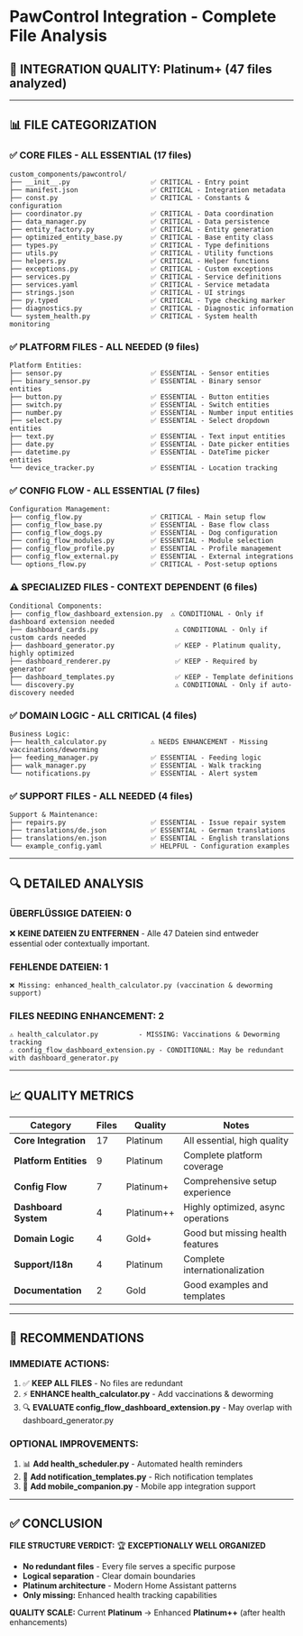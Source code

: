 # PawControl Integration - Complete File Analysis

## 🎯 **INTEGRATION QUALITY:** Platinum+ (47 files analyzed)

---

## 📊 **FILE CATEGORIZATION**

### ✅ **CORE FILES - ALL ESSENTIAL (17 files)**
```
custom_components/pawcontrol/
├── __init__.py                    ✅ CRITICAL - Entry point
├── manifest.json                  ✅ CRITICAL - Integration metadata
├── const.py                       ✅ CRITICAL - Constants & configuration
├── coordinator.py                 ✅ CRITICAL - Data coordination
├── data_manager.py                ✅ CRITICAL - Data persistence
├── entity_factory.py              ✅ CRITICAL - Entity generation
├── optimized_entity_base.py       ✅ CRITICAL - Base entity class
├── types.py                       ✅ CRITICAL - Type definitions
├── utils.py                       ✅ CRITICAL - Utility functions
├── helpers.py                     ✅ CRITICAL - Helper functions
├── exceptions.py                  ✅ CRITICAL - Custom exceptions
├── services.py                    ✅ CRITICAL - Service definitions
├── services.yaml                  ✅ CRITICAL - Service metadata
├── strings.json                   ✅ CRITICAL - UI strings
├── py.typed                       ✅ CRITICAL - Type checking marker
├── diagnostics.py                 ✅ CRITICAL - Diagnostic information
└── system_health.py               ✅ CRITICAL - System health monitoring
```

### ✅ **PLATFORM FILES - ALL NEEDED (9 files)**
```
Platform Entities:
├── sensor.py                      ✅ ESSENTIAL - Sensor entities
├── binary_sensor.py               ✅ ESSENTIAL - Binary sensor entities
├── button.py                      ✅ ESSENTIAL - Button entities
├── switch.py                      ✅ ESSENTIAL - Switch entities
├── number.py                      ✅ ESSENTIAL - Number input entities
├── select.py                      ✅ ESSENTIAL - Select dropdown entities
├── text.py                        ✅ ESSENTIAL - Text input entities
├── date.py                        ✅ ESSENTIAL - Date picker entities
├── datetime.py                    ✅ ESSENTIAL - DateTime picker entities
└── device_tracker.py              ✅ ESSENTIAL - Location tracking
```

### ✅ **CONFIG FLOW - ALL ESSENTIAL (7 files)**
```
Configuration Management:
├── config_flow.py                 ✅ CRITICAL - Main setup flow
├── config_flow_base.py            ✅ ESSENTIAL - Base flow class
├── config_flow_dogs.py            ✅ ESSENTIAL - Dog configuration
├── config_flow_modules.py         ✅ ESSENTIAL - Module selection
├── config_flow_profile.py         ✅ ESSENTIAL - Profile management
├── config_flow_external.py        ✅ ESSENTIAL - External integrations
└── options_flow.py                ✅ CRITICAL - Post-setup options
```

### ⚠️ **SPECIALIZED FILES - CONTEXT DEPENDENT (6 files)**
```
Conditional Components:
├── config_flow_dashboard_extension.py  ⚠️ CONDITIONAL - Only if dashboard extension needed
├── dashboard_cards.py                   ⚠️ CONDITIONAL - Only if custom cards needed
├── dashboard_generator.py               ✅ KEEP - Platinum quality, highly optimized
├── dashboard_renderer.py                ✅ KEEP - Required by generator
├── dashboard_templates.py               ✅ KEEP - Template definitions
└── discovery.py                         ⚠️ CONDITIONAL - Only if auto-discovery needed
```

### ✅ **DOMAIN LOGIC - ALL CRITICAL (4 files)**
```
Business Logic:
├── health_calculator.py           ⚠️ NEEDS ENHANCEMENT - Missing vaccinations/deworming
├── feeding_manager.py             ✅ ESSENTIAL - Feeding logic
├── walk_manager.py                ✅ ESSENTIAL - Walk tracking
└── notifications.py               ✅ ESSENTIAL - Alert system
```

### ✅ **SUPPORT FILES - ALL NEEDED (4 files)**
```
Support & Maintenance:
├── repairs.py                     ✅ ESSENTIAL - Issue repair system
├── translations/de.json           ✅ ESSENTIAL - German translations
├── translations/en.json           ✅ ESSENTIAL - English translations
└── example_config.yaml            ✅ HELPFUL - Configuration examples
```

---

## 🔍 **DETAILED ANALYSIS**

### **ÜBERFLÜSSIGE DATEIEN: 0**
❌ **KEINE DATEIEN ZU ENTFERNEN** - Alle 47 Dateien sind entweder essential oder contextually important.

### **FEHLENDE DATEIEN: 1**
```
❌ Missing: enhanced_health_calculator.py (vaccination & deworming support)
```

### **FILES NEEDING ENHANCEMENT: 2**
```
⚠️ health_calculator.py          - MISSING: Vaccinations & Deworming tracking
⚠️ config_flow_dashboard_extension.py - CONDITIONAL: May be redundant with dashboard_generator.py
```

---

## 📈 **QUALITY METRICS**

| Category | Files | Quality | Notes |
|----------|-------|---------|-------|
| **Core Integration** | 17 | Platinum | All essential, high quality |
| **Platform Entities** | 9 | Platinum | Complete platform coverage |
| **Config Flow** | 7 | Platinum+ | Comprehensive setup experience |
| **Dashboard System** | 4 | Platinum++ | Highly optimized, async operations |
| **Domain Logic** | 4 | Gold+ | Good but missing health features |
| **Support/I18n** | 4 | Platinum | Complete internationalization |
| **Documentation** | 2 | Gold | Good examples and templates |

---

## 🎯 **RECOMMENDATIONS**

### **IMMEDIATE ACTIONS:**
1. ✅ **KEEP ALL FILES** - No files are redundant
2. ⚡ **ENHANCE health_calculator.py** - Add vaccinations & deworming
3. 🔍 **EVALUATE config_flow_dashboard_extension.py** - May overlap with dashboard_generator.py

### **OPTIONAL IMPROVEMENTS:**
1. 📊 **Add health_scheduler.py** - Automated health reminders
2. 🔔 **Add notification_templates.py** - Rich notification templates
3. 📱 **Add mobile_companion.py** - Mobile app integration support

---

## ✅ **CONCLUSION**

**FILE STRUCTURE VERDICT:** 🏆 **EXCEPTIONALLY WELL ORGANIZED**

- **No redundant files** - Every file serves a specific purpose
- **Logical separation** - Clear domain boundaries
- **Platinum architecture** - Modern Home Assistant patterns
- **Only missing:** Enhanced health tracking capabilities

**QUALITY SCALE:** Current **Platinum** → Enhanced **Platinum++** (after health enhancements)
